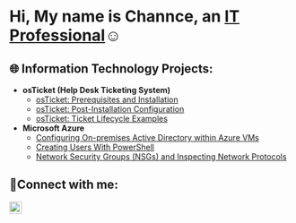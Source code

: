 <h1>Hi, My name is Channce, an <a href="https://linkedin.com/in/channce">IT Professional</a>☺</h1>

<h2>🌐 Information Technology Projects:</h2>

- <b>osTicket (Help Desk Ticketing System)</b>
  - [osTicket: Prerequisites and Installation](https://github.com/ChannceD/osTicket-Lab-Setup-)
  - [osTicket: Post-Installation Configuration](https://github.com/ChannceD/Post-osTicket)
  - [osTicket: Ticket Lifecycle Examples](https://github.com/ChannceD/osTicket-Lifecycle-)
- <b>Microsoft Azure</b>
  - [Configuring On-premises Active Directory within Azure VMs](https://github.com/ChannceD/Deploying-AD)
  - [Creating Users With PowerShell](https://github.com/ChannceD/Deploying-AD)
  - [Network Security Groups (NSGs) and Inspecting Network Protocols](https://github.com/ChannceD/Azure-Lab-Networking)

<h2>🤝Connect with me:</h2>

[<img align="left" alt="channce | LinkedIn" width="22px" src="https://cdn.jsdelivr.net/npm/simple-icons@v3/icons/linkedin.svg" />][linkedin]

[linkedin]: https://linkedin.com/in/channce
